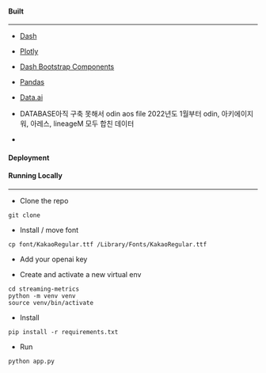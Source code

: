 
#### Built 
---
- [Dash](https://dash.plotly.com/)
- [Plotly](https://plotly.com/python/)
- [Dash Bootstrap Components](https://dash-bootstrap-components.opensource.faculty.ai/)
- [Pandas](https://pandas.pydata.org/)
- [Data.ai](https://www.data.ai/account/login/)
- DATABASE아직 구축 못해서 odin aos file 2022년도 1월부터 odin, 아키에이지워, 아레스, lineageM 모두 합친 데이터

- 
#### Deployment

#### Running Locally 
---

* Clone the repo
```
git clone 
```

* Install / move font 
```
cp font/KakaoRegular.ttf /Library/Fonts/KakaoRegular.ttf 
```

* Add your openai key 

* Create and activate a new virtual env
```
cd streaming-metrics
python -m venv venv
source venv/bin/activate
```
* Install
```
pip install -r requirements.txt
```
* Run 
```
python app.py
```

